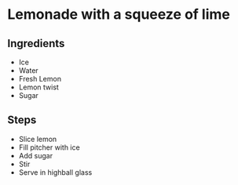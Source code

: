 # Lemonade with a squeeze of lime

## Ingredients
* Ice
* Water
* Fresh Lemon
* Lemon twist
* Sugar

## Steps

* Slice lemon
* Fill pitcher with ice
* Add sugar
* Stir
* Serve in highball glass
